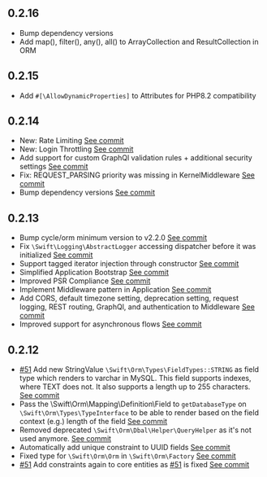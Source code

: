 ## 0.2.16

- Bump dependency versions
- Add map(), filter(), any(), all() to ArrayCollection and ResultCollection in ORM

## 0.2.15

- Add ```#[\AllowDynamicProperties]``` to Attributes for PHP8.2 compatibility

## 0.2.14

- New: Rate Limiting [See commit](https://github.com/SwiftAPI/swift/commit/37ecc1ccc25ae6e5f62ca1ee8bf4b4e2f045c503)
- New: Login Throttling [See commit](https://github.com/SwiftAPI/swift/commit/ead6f738952278276482322af2132716a04c557a)
- Add support for custom GraphQl validation rules + additional security settings [See commit](https://github.com/SwiftAPI/swift/commit/cb7df1d2b3f0e8804962ae37840445154f0993f7)
- Fix: REQUEST_PARSING priority was missing in KernelMiddleware [See commit](https://github.com/SwiftAPI/swift/commit/627b33434cc4ba32bdfbdd0701d9dd44239c52d8)
- Bump dependency versions [See commit](https://github.com/SwiftAPI/swift/commit/c9913666990b1882a204f37059e76abf963eca23)

## 0.2.13

- Bump cycle/orm minimum version to v2.2.0 [See commit](https://github.com/SwiftAPI/swift/commit/60bd721d4e4d3461323e7df033138e48441a2929)
- Fix `\Swift\Logging\AbstractLogger` accessing dispatcher before it was initialized [See commit](https://github.com/SwiftAPI/swift/commit/1f6e54987b04f85e0a308bc5449676ed15fc54b3)
- Support tagged iterator injection through constructor [See commit](https://github.com/SwiftAPI/swift/commit/995ef28ccc9fe56c5d4e876fd3a8b4a53a98750b)
- Simplified Application Bootstrap [See commit](https://github.com/SwiftAPI/swift/commit/1775329b8888ac619eb991703da6a3f3ea4a1d56)
- Improved PSR Compliance [See commit](https://github.com/SwiftAPI/swift/commit/9bb62add9c373e580d005b8781764f4b84cee2b8)
- Implement Middleware pattern in Application [See commit](https://github.com/SwiftAPI/swift/commit/5269c42819ecd006cb2b66d0346cdcddc015e2e9)
- Add CORS, default timezone setting, deprecation setting, request logging, REST routing, GraphQl, and authentication to Middleware [See commit](https://github.com/SwiftAPI/swift/commit/b04dd60337aa925a7e8d018ee70a204580ddf41e)
- Improved support for asynchronous flows [See commit](https://github.com/SwiftAPI/swift/commit/b04dd60337aa925a7e8d018ee70a204580ddf41e)

## 0.2.12  

- [#51](https://github.com/SwiftAPI/swift/issues/51) Add new StringValue `\Swift\Orm\Types\FieldTypes::STRING` as field type which renders to varchar in MySQL. This field supports indexes, where TEXT does not. It also supports a length up to 255 characters. [See commit](https://github.com/SwiftAPI/swift/commit/2833be1ca49bb073df4f6b47cf21fcfd9f00d9a2)
- Pass the \Swift\Orm\Mapping\Definition\Field to `getDatabaseType` on `\Swift\Orm\Types\TypeInterface` to be able to render based on the field context (e.g.) length of the field [See commit](https://github.com/SwiftAPI/swift/commit/002f7bcc409e2fd2a38c86f429cfeea1305f56d7)
- Removed deprecated `\Swift\Orm\Dbal\Helper\QueryHelper` as it's not used anymore. [See commit](https://github.com/SwiftAPI/swift/commit/002f7bcc409e2fd2a38c86f429cfeea1305f56d7)
- Automatically add unique constraint to UUID fields [See commit](https://github.com/SwiftAPI/swift/commit/277d856ba1d4abc1da09cd201c265747c0ad3f0e)
- Fixed type for `\Swift\Orm\Orm` in `\Swift\Orm\Factory` [See commit](https://github.com/SwiftAPI/swift/commit/2d6e133747eb641e9254f82a1bd1ec68c216c45d)
- [#51](https://github.com/SwiftAPI/swift/issues/51) Add constraints again to core entities as [#51](https://github.com/SwiftAPI/swift/issues/51) is fixed [See commit](https://github.com/SwiftAPI/swift/commit/fa8e6ce86091e0b1a3f0472685283467b8f7de46)